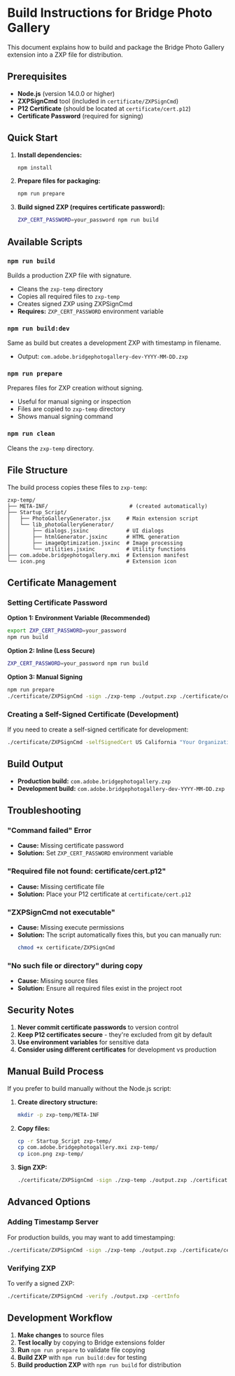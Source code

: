 # Build Instructions for Bridge Photo Gallery

This document explains how to build and package the Bridge Photo Gallery extension into a ZXP file for distribution.

## Prerequisites

- **Node.js** (version 14.0.0 or higher)
- **ZXPSignCmd** tool (included in `certificate/ZXPSignCmd`)
- **P12 Certificate** (should be located at `certificate/cert.p12`)
- **Certificate Password** (required for signing)

## Quick Start

1. **Install dependencies:**
   ```bash
   npm install
   ```

2. **Prepare files for packaging:**
   ```bash
   npm run prepare
   ```

3. **Build signed ZXP (requires certificate password):**
   ```bash
   ZXP_CERT_PASSWORD=your_password npm run build
   ```

## Available Scripts

### `npm run build`
Builds a production ZXP file with signature.
- Cleans the `zxp-temp` directory
- Copies all required files to `zxp-temp`
- Creates signed ZXP using ZXPSignCmd
- **Requires:** `ZXP_CERT_PASSWORD` environment variable

### `npm run build:dev`
Same as build but creates a development ZXP with timestamp in filename.
- Output: `com.adobe.bridgephotogallery-dev-YYYY-MM-DD.zxp`

### `npm run prepare`
Prepares files for ZXP creation without signing.
- Useful for manual signing or inspection
- Files are copied to `zxp-temp` directory
- Shows manual signing command

### `npm run clean`
Cleans the `zxp-temp` directory.

## File Structure

The build process copies these files to `zxp-temp`:

```
zxp-temp/
├── META-INF/                          # (created automatically)
├── Startup_Script/
│   ├── PhotoGalleryGenerator.jsx     # Main extension script
│   └── lib_photoGalleryGenerator/
│       ├── dialogs.jsxinc            # UI dialogs
│       ├── htmlGenerator.jsxinc      # HTML generation
│       ├── imageOptimization.jsxinc  # Image processing
│       └── utilities.jsxinc          # Utility functions
├── com.adobe.bridgephotogallery.mxi  # Extension manifest
└── icon.png                          # Extension icon
```

## Certificate Management

### Setting Certificate Password

**Option 1: Environment Variable (Recommended)**
```bash
export ZXP_CERT_PASSWORD=your_password
npm run build
```

**Option 2: Inline (Less Secure)**
```bash
ZXP_CERT_PASSWORD=your_password npm run build
```

**Option 3: Manual Signing**
```bash
npm run prepare
./certificate/ZXPSignCmd -sign ./zxp-temp ./output.zxp ./certificate/cert.p12 "your_password"
```

### Creating a Self-Signed Certificate (Development)

If you need to create a self-signed certificate for development:

```bash
./certificate/ZXPSignCmd -selfSignedCert US California "Your Organization" "Your Name" your_password ./certificate/cert.p12
```

## Build Output

- **Production build:** `com.adobe.bridgephotogallery.zxp`
- **Development build:** `com.adobe.bridgephotogallery-dev-YYYY-MM-DD.zxp`

## Troubleshooting

### "Command failed" Error
- **Cause:** Missing certificate password
- **Solution:** Set `ZXP_CERT_PASSWORD` environment variable

### "Required file not found: certificate/cert.p12"
- **Cause:** Missing certificate file
- **Solution:** Place your P12 certificate at `certificate/cert.p12`

### "ZXPSignCmd not executable"
- **Cause:** Missing execute permissions
- **Solution:** The script automatically fixes this, but you can manually run:
  ```bash
  chmod +x certificate/ZXPSignCmd
  ```

### "No such file or directory" during copy
- **Cause:** Missing source files
- **Solution:** Ensure all required files exist in the project root

## Security Notes

1. **Never commit certificate passwords** to version control
2. **Keep P12 certificates secure** - they're excluded from git by default
3. **Use environment variables** for sensitive data
4. **Consider using different certificates** for development vs production

## Manual Build Process

If you prefer to build manually without the Node.js script:

1. **Create directory structure:**
   ```bash
   mkdir -p zxp-temp/META-INF
   ```

2. **Copy files:**
   ```bash
   cp -r Startup_Script zxp-temp/
   cp com.adobe.bridgephotogallery.mxi zxp-temp/
   cp icon.png zxp-temp/
   ```

3. **Sign ZXP:**
   ```bash
   ./certificate/ZXPSignCmd -sign ./zxp-temp ./output.zxp ./certificate/cert.p12 "your_password"
   ```

## Advanced Options

### Adding Timestamp Server
For production builds, you may want to add timestamping:

```bash
./certificate/ZXPSignCmd -sign ./zxp-temp ./output.zxp ./certificate/cert.p12 "password" -tsa https://timestamp.geotrust.com/tsa
```

### Verifying ZXP
To verify a signed ZXP:

```bash
./certificate/ZXPSignCmd -verify ./output.zxp -certInfo
```

## Development Workflow

1. **Make changes** to source files
2. **Test locally** by copying to Bridge extensions folder
3. **Run** `npm run prepare` to validate file copying
4. **Build ZXP** with `npm run build:dev` for testing
5. **Build production ZXP** with `npm run build` for distribution
